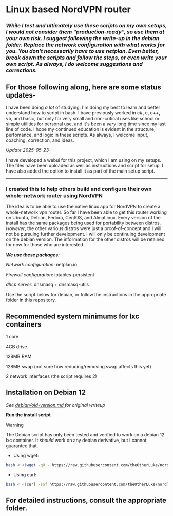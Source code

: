 # Linux based NordVPN router

### ***While I test and ultimately use these scripts on my own setups, I would not consider them "production-ready", so use them at your own risk. I suggest following the write-up in the debian folder. Replace the network configuration with what works for you. You don't necessarily have to use netplan. Even better, break down the scripts and follow the steps, or even write your own script. As always, I do welcome suggestions and corrections.***

## For those following along, here are some status updates-
I have been doing *a lot* of studying. I'm doing my best to learn and better understand how to script in bash. I have previously worked in c#, c, c++, vb, and basic, but only for very small and non-critical uses like school or simple utilities for personal use, and it's been a *very* long time since my last line of code. I hope my continued education is evident in the structure, perfomance, and logic in these scripts. As always, I welcome input, coaching, correction, and ideas.

*Update 2025-05-23*

I have developed a webui for this project, which I am using on my setups. The files have been uploaded as well as instructions and script for setup. I have also added the option to install it as part of the main setup script. 

---
### I created this to help others build and configure their own whole-network router using NordVPN

The idea is to be able to use the native linux app for NordVPN to create a whole-network vpn router. So far I have been able to get this router working on Ubuntu, Debian, Fedora, CentOS, and AlmaLinux. Every version of the install has the same packages being used for portability between distros. *However*, the other various distros were just a proof-of-concept and I will not be pursuing further development. I will only be continuing development on the debian version. The information for the other distros will be retained for now for those who are interested.

***We use these packages:***

*Network configuration:*  netplan.io

*Firewall configuration:*  iptables-persistent

*dhcp server:*  dnsmasq + dnsmasq-utils

Use the script below for debian, or follow the instructions in the appropriate folder in this repository.

## Recommended system minimums for lxc containers

1 core

4GB drive

128MB RAM

128MB swap (not sure how reducing/removing swap affects this yet)

2 network interfaces (the script requires 2)

## Installation on Debian 12

*See [debian/old-version.md](https://github.com/theOtherLuke/nordlynx-router/blob/main/debian/old-version.md) for original writeup*

**Run the install script**
> [!WARNING]
> The Debian script has only been tested and verified to work on a debian 12 lxc container. It *should* work on any debian derivative, but I cannot guarantee that.
>

- Using wget:

```bash
bash < <(wget -qO - https://raw.githubusercontent.com/theOtherLuke/nordlynx-router/refs/heads/main/scripts/setup-router.sh)
```
- Using curl:

```bash
bash < <(curl -sSf https://raw.githubusercontent.com/theOtherLuke/nordlynx-router/refs/heads/main/scripts/setup-router.sh)
```

## For detailed instructions, consult the appropriate folder.
